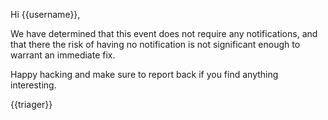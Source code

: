 Hi {{username}},

We have determined that this event does not require any notifications, and that there the risk of having no notification is not significant enough to warrant an immediate fix.

Happy hacking and make sure to report back if you find anything interesting.

{{triager}}